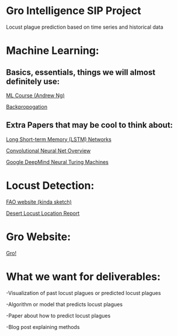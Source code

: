 # Gro Intelligence SIP Project

Locust plague prediction based on time series and historical data

# Machine Learning:

## Basics, essentials, things we will almost definitely use:

[ML Course (Andrew Ng)](https://www.coursera.org/learn/machine-learning)

[Backpropogation](https://mattmazur.com/2015/03/17/a-step-by-step-backpropagation-example/)

## Extra Papers that may be cool to think about:

[Long Short-term Memory (LSTM) Networks](colah.github.io/posts/2015-08-Understanding-LSTMs/)

[Convolutional Neural Net Overview](http://cs231n.github.io/convolutional-networks/)

[Google DeepMind Neural Turing Machines](https://arxiv.org/pdf/1410.5401.pdf)

# Locust Detection:

[FAO website (kinda sketch)](http://www.fao.org/ag/locusts/en/activ/DLIS/satel/index.html)

[Desert Locust Location Report](http://www.fao.org/ag/locusts/en/info/info/index.html)

# Gro Website:

[Gro!](https://www.gro-intelligence.com/)

# What we want for deliverables:

-Visualization of past locust plagues or predicted locust plagues

-Algorithm or model that predicts locust plagues

-Paper about how to predict locust plagues

-Blog post explaining methods

